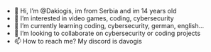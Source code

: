 - 👋 Hi, I’m @Dakiogis, im from Serbia and im 14 years old
- 👀 I’m interested in video games, coding, cybersecurity
- 🌱 I’m currently learning coding, cybersecurity, german, english...
- 💞️ I’m looking to collaborate on cybersecurity or coding projects 
- 📫 How to reach me? My discord is davogis

<!---
Dakiogis/Dakiogis is a ✨ special ✨ repository because its `README.md` (this file) appears on your GitHub profile.
You can click the Preview link to take a look at your changes.
--->

